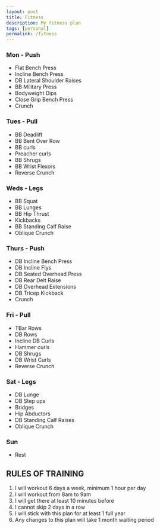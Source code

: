 ```yaml
---
layout: post
title: Fitness
description: My fitness plan
tags: [personal]
permalink: /fitness
---
```


### Mon - Push
* Flat Bench Press
* Incline Bench Press
* DB Lateral Shoulder Raises
* BB Military Press
* Bodyweight Dips
* Close Grip Bench Press
* Crunch

### Tues - Pull
* BB Deadlift
* BB Bent Over Row
* BB curls
* Preacher curls
* BB Shrugs
* BB Wrist Flexors
* Reverse Crunch

### Weds - Legs
* BB Squat
* BB Lunges
* BB Hip Thrust
* Kickbacks
* BB Standing Calf Raise
* Oblique Crunch

### Thurs - Push
* DB Incline Bench Press
* DB Incline Flys
* DB Seated Overhead Press
* DB Rear Delt Raise
* DB Overhead Extensions
* DB Tricep Kickback
* Crunch

### Fri - Pull
* TBar Rows
* DB Rows
* Incline DB Curls
* Hammer curls
* DB Shrugs
* DB Wrist Curls
* Reverse Crunch

### Sat - Legs
* DB Lunge
* DB Step ups
* Bridges
* Hip Abductors
* DB Standing Calf Raises
* Oblique Crunch

### Sun
* Rest

## RULES OF TRAINING
1. I will workout 6 days a week, minimum 1 hour per day
2. I will workout from 8am to 9am
3. I will get there at least 10 minutes before
4. I cannot skip 2 days in a row
5. I will stick with this plan for at least 1 full year
6. Any changes to this plan will take 1 month waiting period
